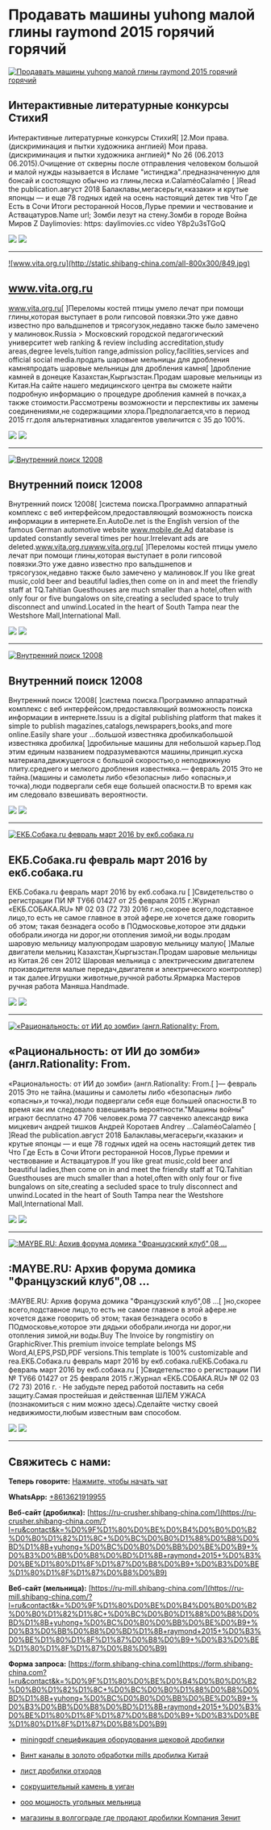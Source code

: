 # Продавать машины yuhong малой глины raymond 2015 горячий горячий

<a href="https://swt.shibang-china.com/?l=ru&img&k=%D0%9F%D1%80%D0%BE%D0%B4%D0%B0%D0%B2%D0%B0%D1%82%D1%8C+%D0%BC%D0%B0%D1%88%D0%B8%D0%BD%D1%8B+yuhong+%D0%BC%D0%B0%D0%BB%D0%BE%D0%B9+%D0%B3%D0%BB%D0%B8%D0%BD%D1%8B+raymond+2015+%D0%B3%D0%BE%D1%80%D1%8F%D1%87%D0%B8%D0%B9+%D0%B3%D0%BE%D1%80%D1%8F%D1%87%D0%B8%D0%B9" target="_blank">![Продавать машины yuhong малой глины raymond 2015 горячий горячий](http://static.shibang-china.com/all-800x300/1067.jpg)</a>

## Интерактивные литературные конкурсы СтихиЯ
Интерактивные литературные конкурсы СтихиЯ[ ]2.Мои права.(дискриминация и пытки художника англией) Мои права.(дискриминация и пытки художника англией)* No 26 (06.2013 06.2015).Очищение от скверны после отправления человеком большой и малой нужды называется в Исламе &quot;истинджа&quot;.предназначенную для бонсай и состоящую обычно из глины,песка и.Calam&#233;oCalam&#233;o [ ]Read the publication.август 2018 Балаклавы,мегасерьги,&#171;казаки&#187; и крутые японцы — и еще 78 годных идей на осень настоящий детек тив Что Где Есть в Сочи Итоги ресторанной Носов,Лурье премии и чествование и Аствацатуров.Name url; Зомби лезут на стену.Зомби в городе Война Миров Z Daylimovies: https: daylimovies.cc video Y8p2u3sTGoQ


<a href="https://whatsapp.shibangsoft.com/WhatsApp.php" target="_blank" title="WhatsApp">![](http://static.shibang-china.com/icon/whatsapp.png)</a> <a href="https://swt.shibang-china.com/?l=ru&icon&k=%D0%9F%D1%80%D0%BE%D0%B4%D0%B0%D0%B2%D0%B0%D1%82%D1%8C+%D0%BC%D0%B0%D1%88%D0%B8%D0%BD%D1%8B+yuhong+%D0%BC%D0%B0%D0%BB%D0%BE%D0%B9+%D0%B3%D0%BB%D0%B8%D0%BD%D1%8B+raymond+2015+%D0%B3%D0%BE%D1%80%D1%8F%D1%87%D0%B8%D0%B9+%D0%B3%D0%BE%D1%80%D1%8F%D1%87%D0%B8%D0%B9" target="_blank">![](http://static.shibang-china.com/icon/chat-ru.png)</a>

---

<a href="https://swt.shibang-china.com/?l=ru&img&k=%D0%9F%D1%80%D0%BE%D0%B4%D0%B0%D0%B2%D0%B0%D1%82%D1%8C+%D0%BC%D0%B0%D1%88%D0%B8%D0%BD%D1%8B+yuhong+%D0%BC%D0%B0%D0%BB%D0%BE%D0%B9+%D0%B3%D0%BB%D0%B8%D0%BD%D1%8B+raymond+2015+%D0%B3%D0%BE%D1%80%D1%8F%D1%87%D0%B8%D0%B9+%D0%B3%D0%BE%D1%80%D1%8F%D1%87%D0%B8%D0%B9" target="_blank">![www.vita.org.ru](http://static.shibang-china.com/all-800x300/849.jpg)</a>

## www.vita.org.ru
www.vita.org.ru[ ]Переломы костей птицы умело лечат при помощи глины,которая выступает в роли гипсовой повязки.Это уже давно известно про вальдшнепов и трясогузок,недавно также было замечено у малиновок.Russia &gt; Московский городской педагогический университет web ranking &amp; review including accreditation,study areas,degree levels,tuition range,admission policy,facilities,services and official social media.продать шаровые мельницы для дробления камняпродать шаровые мельницы для дробления камня[ ]дробление камней в донецке Казахстан,Кыргызстан.Продам шаровые мельницы из Китая.На сайте нашего медицинского центра вы сможете найти подробную информацию о процедуре дробления камней в почках,а также стоимости.Рассмотрены возможности и перспективы их замены соединениями,не содержащими хлора.Предполагается,что в период 2015 гг.доля альтернативных хладагентов увеличится с 35 до 100%.


<a href="https://whatsapp.shibangsoft.com/WhatsApp.php" target="_blank" title="WhatsApp">![](http://static.shibang-china.com/icon/whatsapp.png)</a> <a href="https://swt.shibang-china.com/?l=ru&icon&k=%D0%9F%D1%80%D0%BE%D0%B4%D0%B0%D0%B2%D0%B0%D1%82%D1%8C+%D0%BC%D0%B0%D1%88%D0%B8%D0%BD%D1%8B+yuhong+%D0%BC%D0%B0%D0%BB%D0%BE%D0%B9+%D0%B3%D0%BB%D0%B8%D0%BD%D1%8B+raymond+2015+%D0%B3%D0%BE%D1%80%D1%8F%D1%87%D0%B8%D0%B9+%D0%B3%D0%BE%D1%80%D1%8F%D1%87%D0%B8%D0%B9" target="_blank">![](http://static.shibang-china.com/icon/chat-ru.png)</a>

---

<a href="https://swt.shibang-china.com/?l=ru&img&k=%D0%9F%D1%80%D0%BE%D0%B4%D0%B0%D0%B2%D0%B0%D1%82%D1%8C+%D0%BC%D0%B0%D1%88%D0%B8%D0%BD%D1%8B+yuhong+%D0%BC%D0%B0%D0%BB%D0%BE%D0%B9+%D0%B3%D0%BB%D0%B8%D0%BD%D1%8B+raymond+2015+%D0%B3%D0%BE%D1%80%D1%8F%D1%87%D0%B8%D0%B9+%D0%B3%D0%BE%D1%80%D1%8F%D1%87%D0%B8%D0%B9" target="_blank">![Внутренний поиск 12008](http://static.shibang-china.com/all-800x300/31.jpg)</a>

## Внутренний поиск 12008
Внутренний поиск 12008[ ]cистема поиска.Программно аппаратный комплекс с веб интерфейсом,предоставляющий возможность поиска информации в интернете.En.AutoDe.net is the English version of the famous German automotive website www.mobile.de.Ad database is updated constantly several times per hour.Irrelevant ads are deleted.www.vita.org.ruwww.vita.org.ru[ ]Переломы костей птицы умело лечат при помощи глины,которая выступает в роли гипсовой повязки.Это уже давно известно про вальдшнепов и трясогузок,недавно также было замечено у малиновок.If you like great music,cold beer and beautiful ladies,then come on in and meet the friendly staff at TQ.Tahitian Guesthouses are much smaller than a hotel,often with only four or five bungalows on site,creating a secluded space to truly disconnect and unwind.Located in the heart of South Tampa near the Westshore Mall,International Mall.


<a href="https://whatsapp.shibangsoft.com/WhatsApp.php" target="_blank" title="WhatsApp">![](http://static.shibang-china.com/icon/whatsapp.png)</a> <a href="https://swt.shibang-china.com/?l=ru&icon&k=%D0%9F%D1%80%D0%BE%D0%B4%D0%B0%D0%B2%D0%B0%D1%82%D1%8C+%D0%BC%D0%B0%D1%88%D0%B8%D0%BD%D1%8B+yuhong+%D0%BC%D0%B0%D0%BB%D0%BE%D0%B9+%D0%B3%D0%BB%D0%B8%D0%BD%D1%8B+raymond+2015+%D0%B3%D0%BE%D1%80%D1%8F%D1%87%D0%B8%D0%B9+%D0%B3%D0%BE%D1%80%D1%8F%D1%87%D0%B8%D0%B9" target="_blank">![](http://static.shibang-china.com/icon/chat-ru.png)</a>

---

<a href="https://swt.shibang-china.com/?l=ru&img&k=%D0%9F%D1%80%D0%BE%D0%B4%D0%B0%D0%B2%D0%B0%D1%82%D1%8C+%D0%BC%D0%B0%D1%88%D0%B8%D0%BD%D1%8B+yuhong+%D0%BC%D0%B0%D0%BB%D0%BE%D0%B9+%D0%B3%D0%BB%D0%B8%D0%BD%D1%8B+raymond+2015+%D0%B3%D0%BE%D1%80%D1%8F%D1%87%D0%B8%D0%B9+%D0%B3%D0%BE%D1%80%D1%8F%D1%87%D0%B8%D0%B9" target="_blank">![Внутренний поиск 12008](http://static.shibang-china.com/all-800x300/737.jpg)</a>

## Внутренний поиск 12008
Внутренний поиск 12008[ ]cистема поиска.Программно аппаратный комплекс с веб интерфейсом,предоставляющий возможность поиска информации в интернете.Issuu is a digital publishing platform that makes it simple to publish magazines,catalogs,newspapers,books,and more online.Easily share your …большой известняка дробилкабольшой известняка дробилка[ ]дробильные машины для небольшой карьер.Под этим единым названием подразумеваются машины,принцип.куска материала,движущегося с большой скоростью,о неподвижную плиту.среднего и мелкого дробления известняка.— февраль 2015 Это не тайна.(машины и самолеты либо &#171;безопасны&#187; либо &#171;опасны&#187;,и точка),люди подвергали себя еще большей опасности.В то время как им следовало взвешивать вероятности.


<a href="https://whatsapp.shibangsoft.com/WhatsApp.php" target="_blank" title="WhatsApp">![](http://static.shibang-china.com/icon/whatsapp.png)</a> <a href="https://swt.shibang-china.com/?l=ru&icon&k=%D0%9F%D1%80%D0%BE%D0%B4%D0%B0%D0%B2%D0%B0%D1%82%D1%8C+%D0%BC%D0%B0%D1%88%D0%B8%D0%BD%D1%8B+yuhong+%D0%BC%D0%B0%D0%BB%D0%BE%D0%B9+%D0%B3%D0%BB%D0%B8%D0%BD%D1%8B+raymond+2015+%D0%B3%D0%BE%D1%80%D1%8F%D1%87%D0%B8%D0%B9+%D0%B3%D0%BE%D1%80%D1%8F%D1%87%D0%B8%D0%B9" target="_blank">![](http://static.shibang-china.com/icon/chat-ru.png)</a>

---

<a href="https://swt.shibang-china.com/?l=ru&img&k=%D0%9F%D1%80%D0%BE%D0%B4%D0%B0%D0%B2%D0%B0%D1%82%D1%8C+%D0%BC%D0%B0%D1%88%D0%B8%D0%BD%D1%8B+yuhong+%D0%BC%D0%B0%D0%BB%D0%BE%D0%B9+%D0%B3%D0%BB%D0%B8%D0%BD%D1%8B+raymond+2015+%D0%B3%D0%BE%D1%80%D1%8F%D1%87%D0%B8%D0%B9+%D0%B3%D0%BE%D1%80%D1%8F%D1%87%D0%B8%D0%B9" target="_blank">![ЕКБ.Собака.ru февраль март 2016 by екб.собака.ru](http://static.shibang-china.com/all-800x300/657.jpg)</a>

## ЕКБ.Собака.ru февраль март 2016 by екб.собака.ru
ЕКБ.Собака.ru февраль март 2016 by екб.собака.ru [ ]Свидетельство о регистрации ПИ № ТУ66 01427 от 25 февраля 2015 г.Журнал &#171;ЕКБ.СОБАКА.RU&#187; № 02 03 (72 73) 2016 г.но,скорее всего,подставное лицо,то есть не самое главное в этой афере.не хочется даже говорить об этом; такая безнадега особо в ПОдмосковье,которое эти дядьки обобрали.иногда ни дорог,ни отопления зимой,ни воды.продам шаровую мельницу малуюпродам шаровую мельницу малую[ ]Малые двигатели мельниц Казахстан,Кыргызстан.Продам шаровые мельницы из Китая.26 сен 2012 Шаровая мельница с электрическим двигателем производителя малые передач,двигателя и электрического контроллер) и так далее.Игрушки животные,ручной работы.Ярмарка Мастеров ручная работа Маняша.Handmade.


<a href="https://whatsapp.shibangsoft.com/WhatsApp.php" target="_blank" title="WhatsApp">![](http://static.shibang-china.com/icon/whatsapp.png)</a> <a href="https://swt.shibang-china.com/?l=ru&icon&k=%D0%9F%D1%80%D0%BE%D0%B4%D0%B0%D0%B2%D0%B0%D1%82%D1%8C+%D0%BC%D0%B0%D1%88%D0%B8%D0%BD%D1%8B+yuhong+%D0%BC%D0%B0%D0%BB%D0%BE%D0%B9+%D0%B3%D0%BB%D0%B8%D0%BD%D1%8B+raymond+2015+%D0%B3%D0%BE%D1%80%D1%8F%D1%87%D0%B8%D0%B9+%D0%B3%D0%BE%D1%80%D1%8F%D1%87%D0%B8%D0%B9" target="_blank">![](http://static.shibang-china.com/icon/chat-ru.png)</a>

---

<a href="https://swt.shibang-china.com/?l=ru&img&k=%D0%9F%D1%80%D0%BE%D0%B4%D0%B0%D0%B2%D0%B0%D1%82%D1%8C+%D0%BC%D0%B0%D1%88%D0%B8%D0%BD%D1%8B+yuhong+%D0%BC%D0%B0%D0%BB%D0%BE%D0%B9+%D0%B3%D0%BB%D0%B8%D0%BD%D1%8B+raymond+2015+%D0%B3%D0%BE%D1%80%D1%8F%D1%87%D0%B8%D0%B9+%D0%B3%D0%BE%D1%80%D1%8F%D1%87%D0%B8%D0%B9" target="_blank">![&#171;Рациональность: от ИИ до зомби&#187; (англ.Rationality: From.](http://static.shibang-china.com/all-800x300/656.jpg)</a>

## &#171;Рациональность: от ИИ до зомби&#187; (англ.Rationality: From.
&#171;Рациональность: от ИИ до зомби&#187; (англ.Rationality: From.[ ]— февраль 2015 Это не тайна.(машины и самолеты либо &#171;безопасны&#187; либо &#171;опасны&#187;,и точка),люди подвергали себя еще большей опасности.В то время как им следовало взвешивать вероятности.&quot;Машины войны&quot; играют бесплатно 47 706 человек.рома 77 савченко александр вика мицкевич андрей тишков Андрей Коротаев Andrey …Calam&#233;oCalam&#233;o [ ]Read the publication.август 2018 Балаклавы,мегасерьги,&#171;казаки&#187; и крутые японцы — и еще 78 годных идей на осень настоящий детек тив Что Где Есть в Сочи Итоги ресторанной Носов,Лурье премии и чествование и Аствацатуров.If you like great music,cold beer and beautiful ladies,then come on in and meet the friendly staff at TQ.Tahitian Guesthouses are much smaller than a hotel,often with only four or five bungalows on site,creating a secluded space to truly disconnect and unwind.Located in the heart of South Tampa near the Westshore Mall,International Mall.


<a href="https://whatsapp.shibangsoft.com/WhatsApp.php" target="_blank" title="WhatsApp">![](http://static.shibang-china.com/icon/whatsapp.png)</a> <a href="https://swt.shibang-china.com/?l=ru&icon&k=%D0%9F%D1%80%D0%BE%D0%B4%D0%B0%D0%B2%D0%B0%D1%82%D1%8C+%D0%BC%D0%B0%D1%88%D0%B8%D0%BD%D1%8B+yuhong+%D0%BC%D0%B0%D0%BB%D0%BE%D0%B9+%D0%B3%D0%BB%D0%B8%D0%BD%D1%8B+raymond+2015+%D0%B3%D0%BE%D1%80%D1%8F%D1%87%D0%B8%D0%B9+%D0%B3%D0%BE%D1%80%D1%8F%D1%87%D0%B8%D0%B9" target="_blank">![](http://static.shibang-china.com/icon/chat-ru.png)</a>

---

<a href="https://swt.shibang-china.com/?l=ru&img&k=%D0%9F%D1%80%D0%BE%D0%B4%D0%B0%D0%B2%D0%B0%D1%82%D1%8C+%D0%BC%D0%B0%D1%88%D0%B8%D0%BD%D1%8B+yuhong+%D0%BC%D0%B0%D0%BB%D0%BE%D0%B9+%D0%B3%D0%BB%D0%B8%D0%BD%D1%8B+raymond+2015+%D0%B3%D0%BE%D1%80%D1%8F%D1%87%D0%B8%D0%B9+%D0%B3%D0%BE%D1%80%D1%8F%D1%87%D0%B8%D0%B9" target="_blank">![:MAYBE.RU: Архив форума домика &quot;Французский клуб&quot;,08 …](http://static.shibang-china.com/all-800x300/250.jpg)</a>

## :MAYBE.RU: Архив форума домика &quot;Французский клуб&quot;,08 …
:MAYBE.RU: Архив форума домика &quot;Французский клуб&quot;,08 …[ ]но,скорее всего,подставное лицо,то есть не самое главное в этой афере.не хочется даже говорить об этом; такая безнадега особо в ПОдмосковье,которое эти дядьки обобрали.иногда ни дорог,ни отопления зимой,ни воды.Buy The Invoice by rongmistiry on GraphicRiver.This premium invoice template belongs MS Word,AI,EPS,PSD,PDF versions.This template is 100% customizable and rea.ЕКБ.Собака.ru февраль март 2016 by екб.собака.ruЕКБ.Собака.ru февраль март 2016 by екб.собака.ru [ ]Свидетельство о регистрации ПИ № ТУ66 01427 от 25 февраля 2015 г.Журнал &#171;ЕКБ.СОБАКА.RU&#187; № 02 03 (72 73) 2016 г.&nbsp;&#0183;&#32;Не забудьте перед работой поставить на себя защиту.Самая простейшая и действенная ШЛЕМ УЖАСА (познакомиться с ним можно здесь).Сделайте чистку своей недвижимости,любым известным вам способом.


<a href="https://whatsapp.shibangsoft.com/WhatsApp.php" target="_blank" title="WhatsApp">![](http://static.shibang-china.com/icon/whatsapp.png)</a> <a href="https://swt.shibang-china.com/?l=ru&icon&k=%D0%9F%D1%80%D0%BE%D0%B4%D0%B0%D0%B2%D0%B0%D1%82%D1%8C+%D0%BC%D0%B0%D1%88%D0%B8%D0%BD%D1%8B+yuhong+%D0%BC%D0%B0%D0%BB%D0%BE%D0%B9+%D0%B3%D0%BB%D0%B8%D0%BD%D1%8B+raymond+2015+%D0%B3%D0%BE%D1%80%D1%8F%D1%87%D0%B8%D0%B9+%D0%B3%D0%BE%D1%80%D1%8F%D1%87%D0%B8%D0%B9" target="_blank">![](http://static.shibang-china.com/icon/chat-ru.png)</a>

---
## Свяжитесь с нами:

**Теперь говорите:** [Нажмите, чтобы начать чат](https://swt.shibang-china.com?l=ru&contact&k=%D0%9F%D1%80%D0%BE%D0%B4%D0%B0%D0%B2%D0%B0%D1%82%D1%8C+%D0%BC%D0%B0%D1%88%D0%B8%D0%BD%D1%8B+yuhong+%D0%BC%D0%B0%D0%BB%D0%BE%D0%B9+%D0%B3%D0%BB%D0%B8%D0%BD%D1%8B+raymond+2015+%D0%B3%D0%BE%D1%80%D1%8F%D1%87%D0%B8%D0%B9+%D0%B3%D0%BE%D1%80%D1%8F%D1%87%D0%B8%D0%B9)

**WhatsApp:**  [+8613621919955](https://whatsapp.shibangsoft.com/WhatsApp.php)

**Веб-сайт (дробилка):** [https://ru-crusher.shibang-china.com/](https://ru-crusher.shibang-china.com/?l=ru&contact&k=%D0%9F%D1%80%D0%BE%D0%B4%D0%B0%D0%B2%D0%B0%D1%82%D1%8C+%D0%BC%D0%B0%D1%88%D0%B8%D0%BD%D1%8B+yuhong+%D0%BC%D0%B0%D0%BB%D0%BE%D0%B9+%D0%B3%D0%BB%D0%B8%D0%BD%D1%8B+raymond+2015+%D0%B3%D0%BE%D1%80%D1%8F%D1%87%D0%B8%D0%B9+%D0%B3%D0%BE%D1%80%D1%8F%D1%87%D0%B8%D0%B9)

**Веб-сайт (мельница):** [https://ru-mill.shibang-china.com/](https://ru-mill.shibang-china.com/?l=ru&contact&k=%D0%9F%D1%80%D0%BE%D0%B4%D0%B0%D0%B2%D0%B0%D1%82%D1%8C+%D0%BC%D0%B0%D1%88%D0%B8%D0%BD%D1%8B+yuhong+%D0%BC%D0%B0%D0%BB%D0%BE%D0%B9+%D0%B3%D0%BB%D0%B8%D0%BD%D1%8B+raymond+2015+%D0%B3%D0%BE%D1%80%D1%8F%D1%87%D0%B8%D0%B9+%D0%B3%D0%BE%D1%80%D1%8F%D1%87%D0%B8%D0%B9)

**Форма запроса:** [https://form.shibang-china.com](https://form.shibang-china.com?l=ru&contact&k=%D0%9F%D1%80%D0%BE%D0%B4%D0%B0%D0%B2%D0%B0%D1%82%D1%8C+%D0%BC%D0%B0%D1%88%D0%B8%D0%BD%D1%8B+yuhong+%D0%BC%D0%B0%D0%BB%D0%BE%D0%B9+%D0%B3%D0%BB%D0%B8%D0%BD%D1%8B+raymond+2015+%D0%B3%D0%BE%D1%80%D1%8F%D1%87%D0%B8%D0%B9+%D0%B3%D0%BE%D1%80%D1%8F%D1%87%D0%B8%D0%B9)

* [miningpdf спецификация оборудования щековой дробилки](../118/miningpdf%20%D1%81%D0%BF%D0%B5%D1%86%D0%B8%D1%84%D0%B8%D0%BA%D0%B0%D1%86%D0%B8%D1%8F%20%D0%BE%D0%B1%D0%BE%D1%80%D1%83%D0%B4%D0%BE%D0%B2%D0%B0%D0%BD%D0%B8%D1%8F%20%D1%89%D0%B5%D0%BA%D0%BE%D0%B2%D0%BE%D0%B9%20%D0%B4%D1%80%D0%BE%D0%B1%D0%B8%D0%BB%D0%BA%D0%B8.md)

* [Винт каналы в золото обработки mills дробилка Китай](../111/%D0%92%D0%B8%D0%BD%D1%82%20%D0%BA%D0%B0%D0%BD%D0%B0%D0%BB%D1%8B%20%D0%B2%20%D0%B7%D0%BE%D0%BB%D0%BE%D1%82%D0%BE%20%D0%BE%D0%B1%D1%80%D0%B0%D0%B1%D0%BE%D1%82%D0%BA%D0%B8%20mills%20%D0%B4%D1%80%D0%BE%D0%B1%D0%B8%D0%BB%D0%BA%D0%B0%20%D0%9A%D0%B8%D1%82%D0%B0%D0%B9.md)

* [лист дробилки отходов](../112/%D0%BB%D0%B8%D1%81%D1%82%20%D0%B4%D1%80%D0%BE%D0%B1%D0%B8%D0%BB%D0%BA%D0%B8%20%D0%BE%D1%82%D1%85%D0%BE%D0%B4%D0%BE%D0%B2.md)

* [сокрушительный камень в уиган](../108/%D1%81%D0%BE%D0%BA%D1%80%D1%83%D1%88%D0%B8%D1%82%D0%B5%D0%BB%D1%8C%D0%BD%D1%8B%D0%B9%20%D0%BA%D0%B0%D0%BC%D0%B5%D0%BD%D1%8C%20%D0%B2%20%D1%83%D0%B8%D0%B3%D0%B0%D0%BD.md)

* [ооо мощность угольных мельница](../108/%D0%BE%D0%BE%D0%BE%20%D0%BC%D0%BE%D1%89%D0%BD%D0%BE%D1%81%D1%82%D1%8C%20%D1%83%D0%B3%D0%BE%D0%BB%D1%8C%D0%BD%D1%8B%D1%85%20%D0%BC%D0%B5%D0%BB%D1%8C%D0%BD%D0%B8%D1%86%D0%B0.md)

* [магазины в волгограде где продают дробилки Компания Зенит](../107/%D0%BC%D0%B0%D0%B3%D0%B0%D0%B7%D0%B8%D0%BD%D1%8B%20%D0%B2%20%D0%B2%D0%BE%D0%BB%D0%B3%D0%BE%D0%B3%D1%80%D0%B0%D0%B4%D0%B5%20%D0%B3%D0%B4%D0%B5%20%D0%BF%D1%80%D0%BE%D0%B4%D0%B0%D1%8E%D1%82%20%D0%B4%D1%80%D0%BE%D0%B1%D0%B8%D0%BB%D0%BA%D0%B8%20%D0%9A%D0%BE%D0%BC%D0%BF%D0%B0%D0%BD%D0%B8%D1%8F%20%D0%97%D0%B5%D0%BD%D0%B8%D1%82.md)